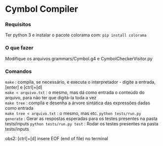 # Cymbol Compiler
### Requisitos
Ter python 3 e instalar o pacote colorama com:
    `pip install colorama`

### O que fazer
Modifique os arquivos grammars/Cymbol.g4 e CymbolCheckerVisitor.py 

### Comandos
`make`                    : compila, se necessário, e executa o interpretador - digite a entrada, [enter] e [ctrl]+[d]
<br>
`make < arquivo.txt`      : o mesmo, mas dá como entrada o conteúdo do arquivo, para não ter que digitá-la toda a vez
<br>
`make tree`		        : compila e desenha a árvore sintática das expressões dadas como entrada 
<br>
`make tree < arquivo.txt` : o mesmo, mas etc.
`python tests/run.py generate` : Gerar as respostas esperadas para os testes presentes na pasta tests/inputs
`python tests/run.py test` : Rodar os testes presentes na pasta tests/inputs



obs2: [ctrl]+[d] insere EOF (end of file) no terminal
